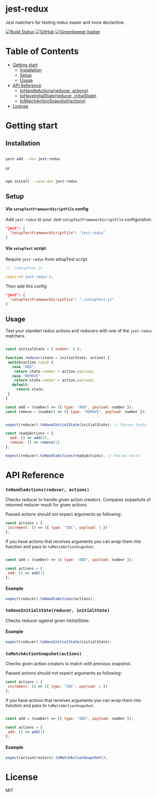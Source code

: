 # jest-redux

Jest matchers for testing redux easier and more declaritive.

[![Build Status](https://travis-ci.com/doniyor2109/jest-redux.svg?branch=master)](https://travis-ci.com/doniyor2109/jest-redux)
[![GitHub](https://img.shields.io/github/license/mashape/apistatus.svg)](https://github.com/doniyor2109/jest-redux/blob/master/LICENSE) [![Greenkeeper badge](https://badges.greenkeeper.io/doniyor2109/jest-redux.svg)](https://greenkeeper.io/)

# Table of Contents

 - [Getting start](#getting-start)
    - [Installation](#installation)
    - [Setup](#setup)
    - [Usage](#usage)
 - [API Reference](#api-reference)
    - [toHandleActions(reducer, actions)](#tohandleactionsreducer-actions)
    - [toHaveInitialState(reducer, initialState)](#tohaveinitialstatereducer-initialstate)
    - [toMatchActionSnapshot(actions)](#tomatchactionsnapshotactions)
 - [License](#license)

# Getting start

## Installation

```bash

yarn add --dev jest-redux

```

or

```bash

npm install --save-dev jest-redux

```

## Setup

#### Via `setupTestFrameworkScriptFile` config

Add `jest-redux` to your Jest `setupTestFrameworkScriptFile` configuration

```json
"jest": {
  "setupTestFrameworkScriptFile": "jest-redux"
}
```

#### Via `setupTest` script

Require `jest-redux` from setupTest script

```js
// ./setupTest.js

require('jest-redux');
```

Then add this config

```json
"jest": {
  "setupTestFrameworkScriptFile": "./setupTest.js"
}
```

## Usage

Test your standart redux actions and reducers with one of the `jest-redux` matchers.

```js

const initialState = { number: 0 };

function reducer(state = initialState, action) {
 switch(action.type) {
   case "ADD":
    return state.number + action.payload;
   case "REMOVE":
    return state.number + action.payload;
   default:
     return state;
 }
}

const add = (number) => ({ type: "ADD", payload: number });
const remove = (number) => ({ type: "REMOVE", payload: number });


expect(reducer).toHaveInitialState(initialState); // Passes tests

const readyActions = {
  add: () => add(1),
  remove: () => remove(1),
};

expect(reducer).toHandleActions(readyActions); // Passes tests
```

# API Reference

### `toHandleActions(reducer, actions)`

Checks reducer to handle given action creators. Compares snpashots of returned reducer result for given actions.

Passed actions should not expect arguments as following:

```js
const actions = {
 increment: () => ({ type: "INC", payload: 1 })
};
```

If you have actions that receives arguments you can wrap them into function and pass to `toMatchActionSnapshot`.

```js

const add = (number) => ({ type: "ADD", payload: number });

const actions = {
 add: () => add(1)
};
```


#### Example

```js
expect(reducer).toHandleActions(actions);
```

### `toHaveInitialState(reducer, initialState)`

Checks reducer against given intitialState.

#### Example

```js
expect(reducer).toHaveInitialState(initialState);
```

### `toMatchActionSnapshot(actions)`

Checks given action creators to match with previous snapshot. 

Passed actions should not expect arguments as following:

```js
const actions = {
 increment: () => ({ type: "INC", payload: 1 })
};
```

If you have actions that receives arguments you can wrap them into function and pass to `toMatchActionSnapshot`.

```js

const add = (number) => ({ type: "ADD", payload: number });

const actions = {
 add: () => add(1)
};
```

#### Example

```js
expect(actionCreators).toMatchActionSnapshot();
```

# License

MIT

